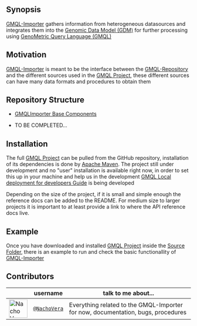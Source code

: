 ## Synopsis

[GMQL-Importer](https://github.com/DEIB-GECO/GMQL-Importer) gathers information from heterogeneous datasources and integrates them into the [Genomic Data Model (GDM)](http://www.sciencedirect.com/science/article/pii/S1046202316303012) for further processing using [GenoMetric Query Language (GMQL)](http://www.bioinformatics.deib.polimi.it/genomic_computing/)

## Motivation

[GMQL-Importer](https://github.com/DEIB-GECO/GMQL-Importer) is meant to be the interface between the [GMQL-Repository](https://github.com/akaitoua/GMQL/tree/master/GMQL-Repository) and the different sources used in the [GMQL Project](https://github.com/akaitoua/GMQL), these different sources can have many data formats and procedures to obtain them

## Repository Structure

  * [GMQLImporter Base Components](https://github.com/akaitoua/GMQL/tree/master/GMQL-Importer/src/main/scala/it/polimi/genomics/importer/GMQLImporter)

  * TO BE COMPLETED...

## Installation

The full [GMQL Project](https://github.com/DEIB-GECO/GMQL) can be pulled from the GitHub repository, installation of its dependencies is done by [Apache Maven](https://maven.apache.org/).
The project still under development and no "user" installation is available right now, in order to set this up in your machine and help us in the development [GMQL Local deployment for developers Guide](https://docs.google.com/document/d/14ZnvL7vMJHZY5sNy3lcP-HidlCdxcLPfIwCD2nBAxvc/edit?usp=sharing) is being developed

[//]: # (## API Reference)

Depending on the size of the project, if it is small and simple enough the reference docs can be added to the README. For medium size to larger projects it is important to at least provide a link to where the API reference docs live.

## Example

Once you have downloaded and installed [GMQL Project](https://github.com/akaitoua/GMQL) inside the [Source Folder](https://github.com/akaitoua/GMQL/tree/master/GMQL-Importer/src/main/scala), there is an example to run and check the basic functionallity of [GMQL-Importer](https://github.com/akaitoua/GMQL/new/master/GMQL-Importer)


## Contributors
|           | username                                           | talk to me about...                               |
|-----------|----------------------------------------------------|---------------------------------------------------|
|<img src="https://avatars.githubusercontent.com/nachodox"      height="50px" title="Nacho Vera"/>        | [`@NachoVera`](https://github.com/nachodox)           | Everything related to the GMQL-Importer for now, documentation, bugs, procedures |

